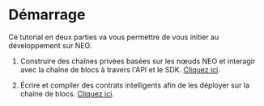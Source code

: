 # Démarrage

Ce tutorial en deux parties va vous permettre de vous initier au développement sur NEO.
 
1. Construire des chaînes privées basées sur les nœuds NEO et interagir avec la chaîne de blocs à travers l'API et le SDK. [Cliquez ici](node/introduction.md).

2. Écrire et compiler des contrats intelligents afin de les déployer sur la chaîne de blocs. [Cliquez ici](/en-us/sc/introduction.md).
